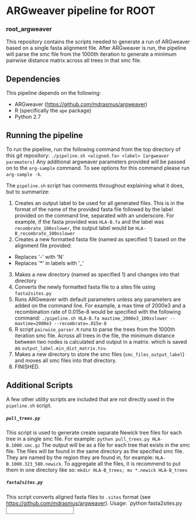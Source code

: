 # ARGweaver pipeline for ROOT
### root_argweaver

This repository contains the scripts needed to generate a run of ARGweaver based on a single fasta alignment file. After 
ARGweaver is run, the pipeline will parse the smc file from the 1000th iteration to generate a minimum pairwise distance 
matrix across all trees in that smc file.

## Dependencies

This pipeline depends on the following:
- ARGweaver (https://github.com/mdrasmus/argweaver)
- R (specifically the `ape` package)
- Python 2.7

## Running the pipeline

To run the pipeline, run the following command from the top directory of this git repository:
   `./pipeline.sh <aligned.fa> <label> [argweaver paramaters]`
Any additional argweaver parameters provided will be passed on to the `arg-sample` command. To see options for this command 
please run `arg-sample -h`.

The `pipeline.sh` script has comments throughout explaining what it does, but to summarize:
1. Creates an output label to be used for all generated files. This is in the format of the name of the provided fasta file followed by the label provided on the command line, separated with an underscore. For example, if the fasta provided was `HLA-B.fa` and the label was `recombrate_100xslower`, the output label would be `HLA-B_recombrate_100xslower`
2. Creates a new formatted fasta file (named as specified 1) based on the alignment file provided:
  - Replaces '-' with 'N'
  - Replaces '*' in labels with '_'
3. Makes a new directory (named as specified 1) and changes into that directory
4. Converts the newly formatted fasta file to a sites file using `fasta2sites.py`
5. Runs ARGweaver with default parameters unless any parameters are added on the command line. For example, a max time of 2000e3 and a recombination rate of 0.015e-8 would be specified with the following command:
  `./pipeline.sh HLA-B.fa maxtime_2000e3_100xslower --maxtime=2000e3 --recombrate=.015e-8`
6. R script `pairwise_parser.R` runs to parse the trees from the 1000th iteration smc file. Across all trees in the file, the minimum distance between two nodes is calculated and output in a matrix. which is saved as `output_label.min_dist_matrix.tsv`.
7. Makes a new directory to store the smc files (`smc_files_output_label`) and moves all smc files into that directory.
8. FINISHED.

## Additional Scripts

A few other utility scripts are included that are not directly used in the `pipeline.sh` script.

##### `pull_trees.py`
This script is used to generate create separate Newick tree files for each tree in a single smc file. For example:
   `python pull_trees.py HLA-B.1000.smc.gz`
The output will be as a file for each tree that exists in the smc file. The files will be found in the same directory as the 
specified smc file. They are named by the region they are found in, for example: `HLA-B.1000.323_580.newick`. To aggregate all 
the files, it is recommend to put them in one directory like so:
   `mkdir HLA-B_trees; mv *.newick HLA-B_trees`

##### `fasta2sites.py`
This script converts aligned fasta files to `.sites` format (see https://github.com/mdrasmus/argweaver). Usage:
   `python fasta2sites.py <input fasta file> <output sites file>
